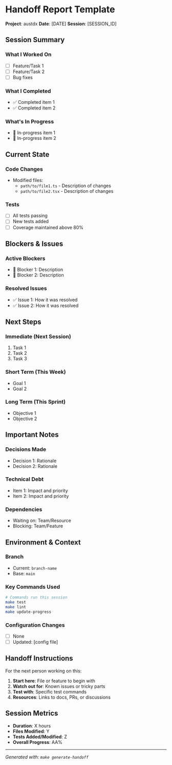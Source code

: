 # Handoff Report Template

**Project**: austdx
**Date**: [DATE]
**Session**: [SESSION_ID]

## Session Summary

### What I Worked On

- [ ] Feature/Task 1
- [ ] Feature/Task 2
- [ ] Bug fixes

### What I Completed

- ✅ Completed item 1
- ✅ Completed item 2

### What's In Progress

- 🔄 In-progress item 1
- 🔄 In-progress item 2

## Current State

### Code Changes

- Modified files:
    - `path/to/file1.ts` - Description of changes
    - `path/to/file2.tsx` - Description of changes

### Tests

- [ ] All tests passing
- [ ] New tests added
- [ ] Coverage maintained above 80%

## Blockers & Issues

### Active Blockers

- 🚧 Blocker 1: Description
- 🚧 Blocker 2: Description

### Resolved Issues

- ✅ Issue 1: How it was resolved
- ✅ Issue 2: How it was resolved

## Next Steps

### Immediate (Next Session)

1. Task 1
2. Task 2
3. Task 3

### Short Term (This Week)

- Goal 1
- Goal 2

### Long Term (This Sprint)

- Objective 1
- Objective 2

## Important Notes

### Decisions Made

- Decision 1: Rationale
- Decision 2: Rationale

### Technical Debt

- Item 1: Impact and priority
- Item 2: Impact and priority

### Dependencies

- Waiting on: Team/Resource
- Blocking: Team/Feature

## Environment & Context

### Branch

- Current: `branch-name`
- Base: `main`

### Key Commands Used

```bash
# Commands run this session
make test
make lint
make update-progress
```

### Configuration Changes

- [ ] None
- [ ] Updated: [config file]

## Handoff Instructions

For the next person working on this:

1. **Start here**: File or feature to begin with
2. **Watch out for**: Known issues or tricky parts
3. **Test with**: Specific test commands
4. **Resources**: Links to docs, PRs, or discussions

## Session Metrics

- **Duration**: X hours
- **Files Modified**: Y
- **Tests Added/Modified**: Z
- **Overall Progress**: AA%

---

_Generated with: `make generate-handoff`_

